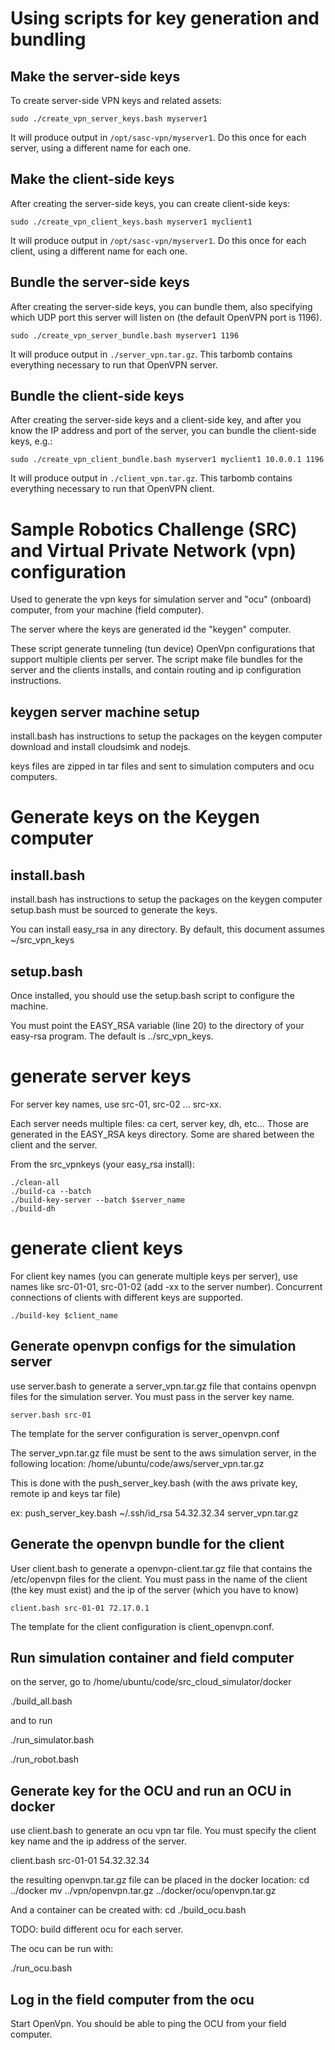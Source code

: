 # Using scripts for key generation and bundling

## Make the server-side keys

To create server-side VPN keys and related assets:
~~~
sudo ./create_vpn_server_keys.bash myserver1
~~~
It will produce output in `/opt/sasc-vpn/myserver1`. Do this once for each
server, using a different name for each one.

## Make the client-side keys

After creating the server-side keys, you can create client-side keys:
~~~
sudo ./create_vpn_client_keys.bash myserver1 myclient1
~~~
It will produce output in `/opt/sasc-vpn/myserver1`.  Do this once for each
client, using a different name for each one.

## Bundle the server-side keys

After creating the server-side keys, you can bundle them, also specifying which
UDP port this server will listen on (the default OpenVPN port is 1196).
~~~
sudo ./create_vpn_server_bundle.bash myserver1 1196
~~~
It will produce output in `./server_vpn.tar.gz`. This tarbomb contains
everything necessary to run that OpenVPN server.

## Bundle the client-side keys

After creating the server-side keys and a client-side key, and after you know
the IP address and port of the server, you can bundle the client-side keys,
e.g.:
~~~
sudo ./create_vpn_client_bundle.bash myserver1 myclient1 10.0.0.1 1196
~~~
It will produce output in `./client_vpn.tar.gz`. This tarbomb contains
everything necessary to run that OpenVPN client.

# Sample Robotics Challenge (SRC) and Virtual Private Network (vpn) configuration

Used to generate the vpn keys for simulation server and "ocu" (onboard) computer, from
your machine (field computer).

The server where the keys are generated id the "keygen" computer.

These script generate tunneling (tun device) OpenVpn configurations that support multiple clients
per server. The script make file bundles for the server and the clients installs, and contain
routing and ip configuration instructions.

## keygen server machine setup

install.bash has instructions to setup the packages on the keygen computer
download and install cloudsimk and nodejs.


keys files are zipped in tar files and sent to simulation computers and ocu computers.

# Generate keys on the Keygen computer

## install.bash ##

install.bash has instructions to setup the packages on the keygen computer
setup.bash must be sourced to generate the keys.

You can install easy_rsa in any directory. By default, this document assumes
~/src_vpn_keys

## setup.bash ##

Once installed, you should use the setup.bash script to configure the machine.

You must point the EASY_RSA
variable (line 20) to the directory of your easy-rsa program. The default
is ../src_vpn_keys.

# generate server keys #

For server key names, use src-01, src-02 ... src-xx.

Each server needs multiple files: ca cert, server key, dh, etc... Those are
generated in the EASY_RSA keys directory. Some are shared between the client and the server.

From the src_vpnkeys (your easy_rsa install):
~~~
./clean-all
./build-ca --batch
./build-key-server --batch $server_name
./build-dh
~~~

# generate client keys #

For client key names (you can generate multiple keys per server), use  names like src-01-01, src-01-02 (add -xx to
the server number). Concurrent connections of clients with different keys are supported.
~~~
./build-key $client_name
~~~

## Generate openvpn configs for the simulation server ##

use server.bash to generate a server_vpn.tar.gz file that contains openvpn files for the simulation server.
You must pass in the server key name.

`server.bash src-01`

The template for the server configuration is server_openvpn.conf

The server_vpn.tar.gz file must be sent to the aws simulation server, in the following location:
/home/ubuntu/code/aws/server_vpn.tar.gz

This is done with the push_server_key.bash (with the aws private key, remote ip and keys tar file)

ex: push_server_key.bash ~/.ssh/id_rsa 54.32.32.34 server_vpn.tar.gz

## Generate the openvpn bundle for the client ##

User client.bash to generate a openvpn-client.tar.gz file that contains the /etc/openvpn files for the client.
You must pass in the name of the client (the key must exist) and the ip of the server (which you have to know)

`client.bash src-01-01 72.17.0.1`

The template for the client configuration is client_openvpn.conf.


## Run simulation container and field computer

on the server, go to
/home/ubuntu/code/src_cloud_simulator/docker

  ./build_all.bash

and to run

  ./run_simulator.bash

  ./run_robot.bash


## Generate key for the OCU and run an OCU in docker

use client.bash to generate an ocu vpn tar file. You must specify the client key name and
the ip address of the server.

  client.bash src-01-01 54.32.32.34

the resulting openvpn.tar.gz file can be placed in the docker location:
  cd ../docker
  mv ../vpn/openvpn.tar.gz ../docker/ocu/openvpn.tar.gz

And a container can be created with:
  cd ./build_ocu.bash

TODO: build different ocu for each server.

The ocu can be run with:

  ./run_ocu.bash


## Log in the field computer from the ocu

Start OpenVpn. You should be able to ping the OCU from your field computer.

